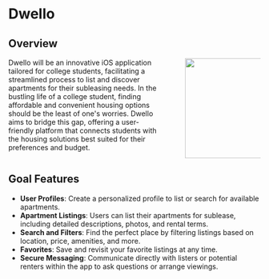 # Dwello 
## Overview
<div style="display: flex; justify-content: space-between;">
    <div style="width: 60%;">
        Dwello will be an innovative iOS application tailored for college students, facilitating a streamlined process to list and discover apartments for their subleasing needs. In the bustling life of a college student, finding affordable and convenient housing options should be the least of one's worries. Dwello aims to bridge this gap, offering a user-friendly platform that connects students with the housing solutions best suited for their preferences and budget.
    </div>
    <div style="width: 30%;">
        <img src="https://github.com/isblender/Dwello/assets/142704958/8299d7d8-e51d-4c30-911b-748cd60868dc" width="200" style="display: block; margin: 0 auto;">
    </div>
</div>
    
## Goal Features
- **User Profiles**: Create a personalized profile to list or search for available apartments.
- **Apartment Listings**: Users can list their apartments for sublease, including detailed descriptions, photos, and rental terms.
- **Search and Filters**: Find the perfect place by filtering listings based on location, price, amenities, and more.
- **Favorites**: Save and revisit your favorite listings at any time.
- **Secure Messaging**: Communicate directly with listers or potential renters within the app to ask questions or arrange viewings.

